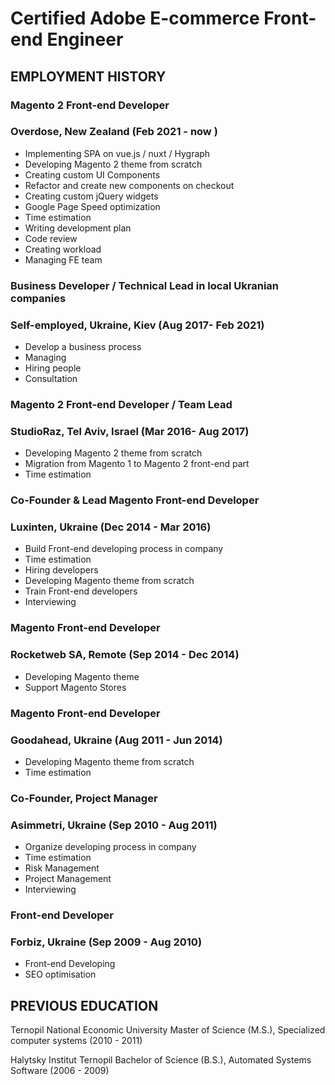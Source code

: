 # Certified Adobe E-commerce Front-end Engineer

## EMPLOYMENT HISTORY

### Magento 2 Front-end Developer

### Overdose, New Zealand (Feb 2021 - now )

- Implementing SPA on vue.js / nuxt / Hygraph
- Developing Magento 2 theme from scratch
- Creating custom UI Components
- Refactor and create new components on checkout
- Creating custom jQuery widgets
- Google Page Speed optimization
- Time estimation
- Writing development plan
- Code review
- Creating workload
- Managing FE team

### Business Developer / Technical Lead in local Ukranian companies

### Self-employed, Ukraine, Kiev (Aug 2017- Feb 2021)

- Develop a business process
- Managing
- Hiring people
- Сonsultation

### Magento 2 Front-end Developer / Team Lead

### StudioRaz, Tel Aviv, Israel (Mar 2016- Aug 2017)

- Developing Magento 2 theme from scratch
- Migration from Magento 1 to Magento 2 front-end part
- Time estimation

### Co-Founder & Lead Magento Front-end Developer

### Luxinten, Ukraine (Dec 2014 - Mar 2016)

- Build Front-end developing process in company
- Time estimation
- Hiring developers
- Developing Magento theme from scratch
- Train Front-end developers
- Interviewing

### Magento Front-end Developer

### Rocketweb SA, Remote (Sep 2014 - Dec 2014)

- Developing Magento theme
- Support Magento Stores

### Magento Front-end Developer

### Goodahead, Ukraine (Aug 2011 - Jun 2014)

- Developing Magento theme from scratch
- Time estimation

### Co-Founder, Project Manager

### Asimmetri, Ukraine (Sep 2010 - Aug 2011)

- Organize developing process in company
- Time estimation
- Risk Management
- Project Management
- Interviewing

### Front-end Developer

### Forbiz, Ukraine (Sep 2009 - Aug 2010)

- Front-end Developing
- SEO optimisation

## PREVIOUS EDUCATION

Ternopil National Economic University
Master of Science (M.S.), Specialized computer
systems (2010 - 2011)

Halytsky Institut Ternopil
Bachelor of Science (B.S.), Automated Systems Software
(2006 - 2009)
